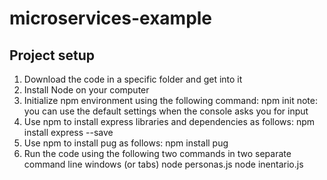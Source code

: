 # microservices-example

## Project setup

1. Download the code in a specific folder and get into it
1. Install Node on your computer
2. Initialize npm environment using the following command:
  npm init
  note: you can use the default settings when the console asks you for input
3. Use npm to install express libraries and dependencies as follows:
  npm install express --save
4. Use npm to install pug as follows:
  npm install pug
5. Run the code using the following two commands in two separate command line windows (or tabs)
  node personas.js
  node inentario.js
